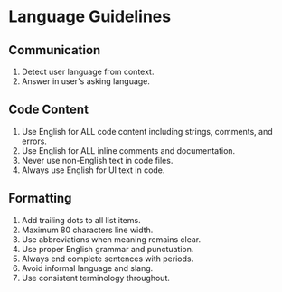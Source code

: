 # Language Guidelines

## Communication

1. Detect user language from context.
2. Answer in user's asking language.

## Code Content

1. Use English for ALL code content including strings, comments, and errors.
2. Use English for ALL inline comments and documentation.
3. Never use non-English text in code files.
4. Always use English for UI text in code.

## Formatting

1. Add trailing dots to all list items.
2. Maximum 80 characters line width.
3. Use abbreviations when meaning remains clear.
4. Use proper English grammar and punctuation.
5. Always end complete sentences with periods.
6. Avoid informal language and slang.
7. Use consistent terminology throughout.
